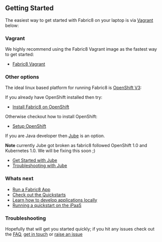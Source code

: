 ## Getting Started

The easiest way to get started with Fabric8 on your laptop is via  [Vagrant](getStartedVagrant.html) below:

### Vagrant

We highly recommend using the Fabric8 Vagrant image as the fastest way to get started:

* [Fabric8 Vagrant](getStartedVagrant.md)

### Other options
 
The ideal linux based platform for running Fabric8 is [OpenShift V3](http://www.openshift.org/):

If you already have OpenShift installed then try:

* [Install Fabric8 on OpenShift](fabric8OnOpenShift.html)

Otherwise checkout how to install OpenShift:

* [Setup OpenShift](setupOpenShift.html)

If you are Java developer then [Jube](jube.html) is an option. 

**Note** currently Jube got broken as fabric8 followed OpenShift 1.0 and Kubernetes 1.0. We will be fixing this soon ;)

* [Get Started with Jube](getStartedJube.html)
* [Troubleshooting with Jube](http://fabric8.io/jube/troubleshooting.html)

### Whats next

* [Run a Fabric8 App](fabric8Apps.html)
* [Check out the Quickstarts](quickstarts.html)
* [Learn how to develop applications locally](developLocally.html)
* [Running a quickstart on the iPaaS](http://fabric8.io/guide/example.html)


### Troubleshooting

Hopefully that will get you started quickly; if you hit any issues check out the [FAQ](http://fabric8.io/guide/FAQ.html), [get in touch](http://fabric8.io/community/index.html) or [raise an issue](https://github.com/fabric8io/fabric8/issues)
